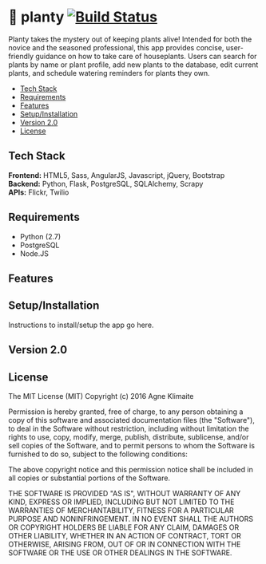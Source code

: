 #  🌱 planty  [![Build Status](https://travis-ci.org/agnaite/planty.svg?branch=master)](https://travis-ci.org/agnaite/planty)

Planty takes the mystery out of keeping plants alive! Intended for both the novice and the seasoned professional, this app provides concise, user-friendly guidance on how to take care of houseplants. Users can search for plants by name or plant profile, add new plants to the database, edit current plants, and schedule watering reminders for plants they own.

* [Tech Stack](#tech-stack)
* [Requirements](#requirements)
* [Features](#features)
* [Setup/Installation](#installation)
* [Version 2.0](#future)
* [License](#license)

## <a name="tech-stack"></a>Tech Stack

__Frontend:__ HTML5, Sass, AngularJS, Javascript, jQuery, Bootstrap <br/>
__Backend:__ Python, Flask, PostgreSQL, SQLAlchemy, Scrapy <br/>
__APIs:__ Flickr, Twilio <br/>

## <a name="requirements"></a>Requirements

- Python (2.7)
- PostgreSQL
- Node.JS

## <a name="features"></a>Features

## <a name="installation"></a>Setup/Installation

Instructions to install/setup the app go here.

## <a name="future"></a>Version 2.0

## <a name="license"></a>License

The MIT License (MIT)
Copyright (c) 2016 Agne Klimaite 

Permission is hereby granted, free of charge, to any person obtaining a copy of
this software and associated documentation files (the "Software"), to deal in
the Software without restriction, including without limitation the rights to
use, copy, modify, merge, publish, distribute, sublicense, and/or sell copies
of the Software, and to permit persons to whom the Software is furnished to do
so, subject to the following conditions:

The above copyright notice and this permission notice shall be included in all
copies or substantial portions of the Software.

THE SOFTWARE IS PROVIDED "AS IS", WITHOUT WARRANTY OF ANY KIND, EXPRESS OR
IMPLIED, INCLUDING BUT NOT LIMITED TO THE WARRANTIES OF MERCHANTABILITY,
FITNESS FOR A PARTICULAR PURPOSE AND NONINFRINGEMENT. IN NO EVENT SHALL THE
AUTHORS OR COPYRIGHT HOLDERS BE LIABLE FOR ANY CLAIM, DAMAGES OR OTHER
LIABILITY, WHETHER IN AN ACTION OF CONTRACT, TORT OR OTHERWISE, ARISING FROM,
OUT OF OR IN CONNECTION WITH THE SOFTWARE OR THE USE OR OTHER DEALINGS IN THE
SOFTWARE.
